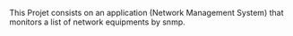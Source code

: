 This Projet consists on an application (Network Management System) that monitors a list of network equipments by snmp.